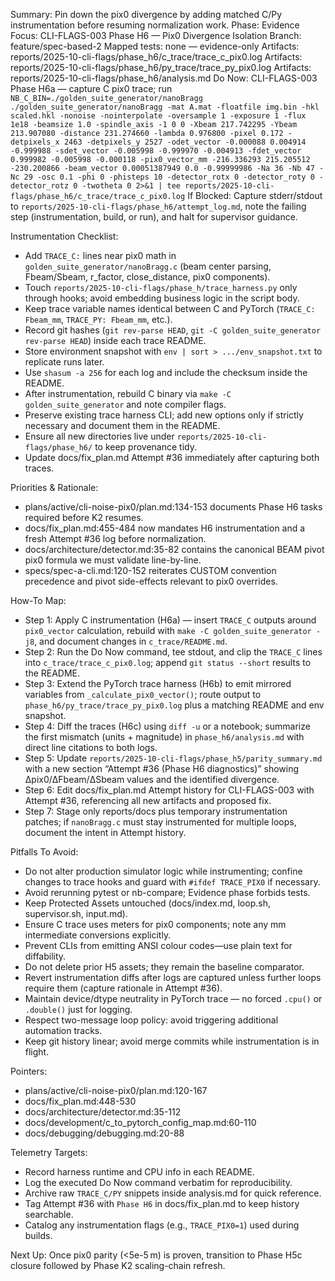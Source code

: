 Summary: Pin down the pix0 divergence by adding matched C/Py instrumentation before resuming normalization work.
Phase: Evidence
Focus: CLI-FLAGS-003 Phase H6 — Pix0 Divergence Isolation
Branch: feature/spec-based-2
Mapped tests: none — evidence-only
Artifacts: reports/2025-10-cli-flags/phase_h6/c_trace/trace_c_pix0.log
Artifacts: reports/2025-10-cli-flags/phase_h6/py_trace/trace_py_pix0.log
Artifacts: reports/2025-10-cli-flags/phase_h6/analysis.md
Do Now: CLI-FLAGS-003 Phase H6a — capture C pix0 trace; run `NB_C_BIN=./golden_suite_generator/nanoBragg ./golden_suite_generator/nanoBragg -mat A.mat -floatfile img.bin -hkl scaled.hkl -nonoise -nointerpolate -oversample 1 -exposure 1 -flux 1e18 -beamsize 1.0 -spindle_axis -1 0 0 -Xbeam 217.742295 -Ybeam 213.907080 -distance 231.274660 -lambda 0.976800 -pixel 0.172 -detpixels_x 2463 -detpixels_y 2527 -odet_vector -0.000088 0.004914 -0.999988 -sdet_vector -0.005998 -0.999970 -0.004913 -fdet_vector 0.999982 -0.005998 -0.000118 -pix0_vector_mm -216.336293 215.205512 -230.200866 -beam_vector 0.00051387949 0.0 -0.99999986 -Na 36 -Nb 47 -Nc 29 -osc 0.1 -phi 0 -phisteps 10 -detector_rotx 0 -detector_roty 0 -detector_rotz 0 -twotheta 0 2>&1 | tee reports/2025-10-cli-flags/phase_h6/c_trace/trace_c_pix0.log`
If Blocked: Capture stderr/stdout to `reports/2025-10-cli-flags/phase_h6/attempt_log.md`, note the failing step (instrumentation, build, or run), and halt for supervisor guidance.

Instrumentation Checklist:
- Add `TRACE_C:` lines near pix0 math in `golden_suite_generator/nanoBragg.c` (beam center parsing, Fbeam/Sbeam, r_factor, close_distance, pix0 components).
- Touch `reports/2025-10-cli-flags/phase_h/trace_harness.py` only through hooks; avoid embedding business logic in the script body.
- Keep trace variable names identical between C and PyTorch (`TRACE_C: Fbeam_mm`, `TRACE_PY: Fbeam_mm`, etc.).
- Record git hashes (`git rev-parse HEAD`, `git -C golden_suite_generator rev-parse HEAD`) inside each trace README.
- Store environment snapshot with `env | sort > .../env_snapshot.txt` to replicate runs later.
- Use `shasum -a 256` for each log and include the checksum inside the README.
- After instrumentation, rebuild C binary via `make -C golden_suite_generator` and note compiler flags.
- Preserve existing trace harness CLI; add new options only if strictly necessary and document them in the README.
- Ensure all new directories live under `reports/2025-10-cli-flags/phase_h6/` to keep provenance tidy.
- Update docs/fix_plan.md Attempt #36 immediately after capturing both traces.

Priorities & Rationale:
- plans/active/cli-noise-pix0/plan.md:134-153 documents Phase H6 tasks required before K2 resumes.
- docs/fix_plan.md:455-484 now mandates H6 instrumentation and a fresh Attempt #36 log before normalization.
- docs/architecture/detector.md:35-82 contains the canonical BEAM pivot pix0 formula we must validate line-by-line.
- specs/spec-a-cli.md:120-152 reiterates CUSTOM convention precedence and pivot side-effects relevant to pix0 overrides.

How-To Map:
- Step 1: Apply C instrumentation (H6a) — insert `TRACE_C` outputs around `pix0_vector` calculation, rebuild with `make -C golden_suite_generator -j8`, and document changes in `c_trace/README.md`.
- Step 2: Run the Do Now command, tee stdout, and clip the `TRACE_C` lines into `c_trace/trace_c_pix0.log`; append `git status --short` results to the README.
- Step 3: Extend the PyTorch trace harness (H6b) to emit mirrored variables from `_calculate_pix0_vector()`; route output to `phase_h6/py_trace/trace_py_pix0.log` plus a matching README and env snapshot.
- Step 4: Diff the traces (H6c) using `diff -u` or a notebook; summarize the first mismatch (units + magnitude) in `phase_h6/analysis.md` with direct line citations to both logs.
- Step 5: Update `reports/2025-10-cli-flags/phase_h5/parity_summary.md` with a new section “Attempt #36 (Phase H6 diagnostics)” showing Δpix0/ΔFbeam/ΔSbeam values and the identified divergence.
- Step 6: Edit docs/fix_plan.md Attempt history for CLI-FLAGS-003 with Attempt #36, referencing all new artifacts and proposed fix.
- Step 7: Stage only reports/docs plus temporary instrumentation patches; if `nanoBragg.c` must stay instrumented for multiple loops, document the intent in Attempt history.

Pitfalls To Avoid:
- Do not alter production simulator logic while instrumenting; confine changes to trace hooks and guard with `#ifdef TRACE_PIX0` if necessary.
- Avoid rerunning pytest or nb-compare; Evidence phase forbids tests.
- Keep Protected Assets untouched (docs/index.md, loop.sh, supervisor.sh, input.md).
- Ensure C trace uses meters for pix0 components; note any mm intermediate conversions explicitly.
- Prevent CLIs from emitting ANSI colour codes—use plain text for diffability.
- Do not delete prior H5 assets; they remain the baseline comparator.
- Revert instrumentation diffs after logs are captured unless further loops require them (capture rationale in Attempt #36).
- Maintain device/dtype neutrality in PyTorch trace — no forced `.cpu()` or `.double()` just for logging.
- Respect two-message loop policy: avoid triggering additional automation tracks.
- Keep git history linear; avoid merge commits while instrumentation is in flight.

Pointers:
- plans/active/cli-noise-pix0/plan.md:120-167
- docs/fix_plan.md:448-530
- docs/architecture/detector.md:35-112
- docs/development/c_to_pytorch_config_map.md:60-110
- docs/debugging/debugging.md:20-88

Telemetry Targets:
- Record harness runtime and CPU info in each README.
- Log the executed Do Now command verbatim for reproducibility.
- Archive raw `TRACE_C/PY` snippets inside analysis.md for quick reference.
- Tag Attempt #36 with `Phase H6` in docs/fix_plan.md to keep history searchable.
- Catalog any instrumentation flags (e.g., `TRACE_PIX0=1`) used during builds.

Next Up: Once pix0 parity (<5e-5 m) is proven, transition to Phase H5c closure followed by Phase K2 scaling-chain refresh.

